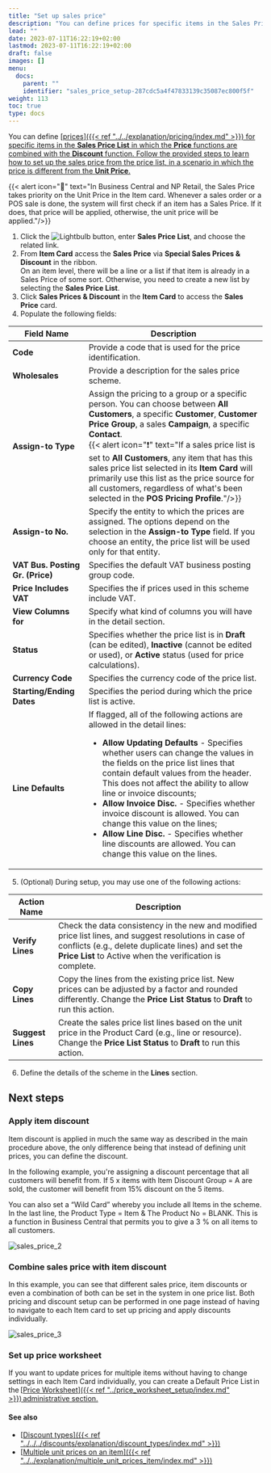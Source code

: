 ```yaml
---
title: "Set up sales price"
description: "You can define prices for specific items in the Sales Price List in which the Price functions are combined with the Discount function."
lead: ""
date: 2023-07-11T16:22:19+02:00
lastmod: 2023-07-11T16:22:19+02:00
draft: false
images: []
menu:
  docs:
    parent: ""
    identifier: "sales_price_setup-287cdc5a4f47833139c35087ec800f5f"
weight: 113
toc: true
type: docs
---
```


You can define [<ins>prices<ins>]({{< ref "../../explanation/pricing/index.md" >}}) for specific items in the **Sales Price List** in which the **Price** functions are combined with the **Discount** function. Follow the provided steps to learn how to set up the sales price from the price list, in a scenario in which the price is different from the **Unit Price**.

{{< alert icon="📝" text="In Business Central and NP Retail, the Sales Price takes priority on the Unit Price in the Item card. Whenever a sales order or a POS sale is done, the system will first check if an item has a Sales Price. If it does, that price will be applied, otherwise, the unit price will be applied."/>}}

1. Click the ![Lightbulb](Lightbulb_icon.PNG) button, enter **Sales Price List**, and choose the related link. 
2. From **Item Card** access the **Sales Price** via **Special Sales Prices & Discount** in the ribbon.      
   On an item level, there will be a line or a list if that item is already in a Sales Price of some sort. Otherwise, you need to create a new list by selecting the **Sales Price List**.
3. Click **Sales Prices & Discount** in the **Item Card** to access the **Sales Price** card.      
4. Populate the following fields:

| Field Name      | Description |
| ----------- | ----------- |
| **Code**  | Provide a code that is used for the price identification. | 
| **Wholesales** | Provide a description for the sales price scheme. |
| **Assign-to Type** | Assign the pricing to a group or a specific person. You can choose between **All Customers**, a specific **Customer**, **Customer Price Group**, a sales **Campaign**, a specific **Contact**. <br/> {{< alert icon="❗" text="If a sales price list is set to <b>All Customers</b>, any item that has this sales price list selected in its <b>Item Card</b> will primarily use this list as the price source for all customers, regardless of what's been selected in the <b>POS Pricing Profile</b>."/>}} |
| **Assign-to No.** | Specify the entity to which the prices are assigned. The options depend on the selection in the **Assign-to Type** field. If you choose an entity, the price list will be used only for that entity. |
| **VAT Bus. Posting Gr. (Price)** | Specifies the default VAT business posting group code. |
| **Price Includes VAT** | Specifies the if prices used in this scheme include VAT. |
| **View Columns for** | Specify what kind of columns you will have in the detail section. |
| **Status** | Specifies whether the price list is in **Draft** (can be edited), **Inactive** (cannot be edited or used), or **Active** status (used for price calculations). |
| **Currency Code** | Specifies the currency code of the price list. |
| **Starting/Ending Dates** | Specifies the period during which the price list is active. |
| **Line Defaults** | If flagged, all of the following actions are allowed in the detail lines: <ul> <li> **Allow Updating Defaults** - Specifies whether users can change the values in the fields on the price list lines that contain default values from the header. This does not affect the ability to allow line or invoice discounts; </li> <li> **Allow Invoice Disc.** - Specifies whether invoice discount is allowed. You can change this value on the lines; </li> <li> **Allow Line Disc.** - Specifies whether line discounts are allowed. You can change this value on the lines. </li> </ul> |

5. (Optional) During setup, you may use one of the following actions: 

| Action Name      | Description |
| ----------- | ----------- |
| **Verify Lines** | Check the data consistency in the new and modified price list lines, and suggest resolutions in case of conflicts (e.g., delete duplicate lines) and set the **Price List** to Active when the verification is complete. |
| **Copy Lines** | Copy the lines from the existing price list. New prices can be adjusted by a factor and rounded differently. Change the **Price List Status** to **Draft** to run this action. |
| **Suggest Lines** | Create the sales price list lines based on the unit price in the Product Card (e.g., line or resource). Change the **Price List Status** to **Draft** to run this action. |

6. Define the details of the scheme in the **Lines** section.       



## Next steps

### Apply item discount

Item discount is applied in much the same way as described in the main procedure above, the only difference being that instead of defining unit prices, you can define the discount.

In the following example, you're assigning a discount percentage that all customers will benefit from. If 5 x items with Item Discount Group = A are sold, the customer will benefit from 15% discount on the 5 items. 

You can also set a “Wild Card” whereby you include all Items in the scheme. In the last line, the Product Type = Item & The Product No = BLANK. This is a function in Business Central that permits you to give a 3 % on all items to all customers.

![sales_price_2](sales_price_2.PNG)

### Combine sales price with item discount

In this example, you can see that different sales price, item discounts or even a combination of both can be set in the system in one price list. 
Both pricing and discount setup can be performed in one page instead of having to navigate to each Item card to set up pricing and apply discounts individually. 

![sales_price_3](sales_price_3.PNG)

### Set up price worksheet

If you want to update prices for multiple items without having to change settings in each Item Card individually, you can create a Default Price List in the [<ins>Price Worksheet<ins>]({{< ref "../price_worksheet_setup/index.md" >}}) administrative section. 

#### See also

- [<ins>Discount types<ins>]({{< ref "../../../discounts/explanation/discount_types/index.md" >}})
- [<ins>Multiple unit prices on an item<ins>]({{< ref "../../explanation/multiple_unit_prices_item/index.md" >}})